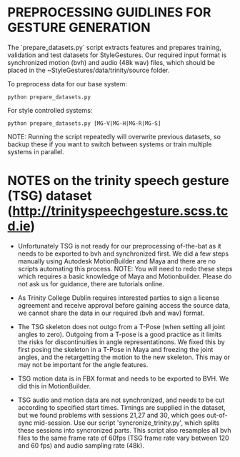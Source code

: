 PREPROCESSING GUIDLINES FOR GESTURE GENERATION
==============================================
The ´prepare_datasets.py´ script extracts features and prepares training, validation and test datasets for StyleGestures.
Our required input format is synchronized motion (bvh) and audio (48k wav) files, which should be placed in the ~StyleGestures/data/trinity/source folder.

To preprocess data for our base system:
```
python prepare_datasets.py 
```
For style controlled systems:
```
python prepare_datasets.py [MG-V|MG-H|MG-R|MG-S]
```

NOTE: Running the script repeatedly will overwrite previous datasets, so backup these if you want to switch between systems or train multiple systems in parallel.

NOTES on the trinity speech gesture (TSG) dataset (http://trinityspeechgesture.scss.tcd.ie)
===========================================================================================
- Unfortunately TSG is not ready for our preprocessing of-the-bat as it needs to be exported to bvh and synchronized first. We did a few steps manually using Autodesk MotionBuilder and Maya and there are no scripts automating this process. NOTE: You will need to redo these steps which requires a basic knowledge of Maya and Motionbuilder. Please do not ask us for guidance, there are tutorials online.

- As Trinity College Dublin requires interested parties to sign a license agreement and receive approval before gaining access the source data, we cannot share the data in our required (bvh and wav) format.

- The TSG skeleton does not outgo from a T-Pose (when setting all joint angles to zero). Outgoing from a T-pose is a good practice as it limits the risks for discontinuities in angle representatinons. We fixed this by first posing the skeleton in a T-Pose in Maya and freezing the joint angles, and the retargetting the motion to the new skeleton. This may or may not be important for the angle features.

- TSG motion data is in FBX format and needs to be exported to BVH. We did this in MotionBuilder.

- TSG audio and motion data are not synchronized, and needs to be cut according to specified start times. Timings are supplied in the dataset, but we found problems with sessions 21,27 and 30, which goes out-of-sync mid-session. Use our script 'syncronize_trinity.py', which splits these sessions into syncronized parts. This script also resamples all bvh files to the same frame rate of 60fps (TSG frame rate vary between 120 and 60 fps) and audio sampling rate (48k). 

